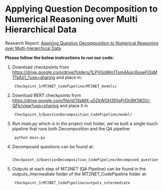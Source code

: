 # Applying Question Decomposition to Numerical Reasoning over Multi Hierarchical Data

Research Report: [Applying Question Decomposition to Numerical Reasoning over Multi-hierarchical Data](https://github.com/iamsashank09/question-decomposition-multihiertt/blob/main/Question%20Decompositon%20for%20Numerical%20Reasoning%20QA.pdf)

**Please follow the below instructions to run our code:**

1) Download checkpoints from https://drive.google.com/drive/folders/1LPVGoWm1Tsm4Asjc6soeFI3sMTfsAz1_?usp=sharing and place in: 

		Checkpoint_3/MT2NET_CodePipeline/MT2NET_models/

2) Download BERT checkpoints from https://drive.google.com/file/d/1XaMX-u5ZkWGH3f0gPrDtrBK1lKDU-QFk/view?usp=sharing and place it in 

	    Checkpoint_3/QuestionDecomposition_CodePipeline/model/

3) Run *main.py* which is in the project root folder,  we've built a single touch pipeline that runs both Decomposition and the QA pipeline:

	    python main.py

4) Decomposed questions can be found at:

	    Checkpoint_3/QuestionDecomposition_CodePipeline/decomposed_questions

5) Outputs at each step of MT2NET (QA Pipeline) can be found in the *outputs_intermediate* folder of the MT2NET_CodePipeline folder at:

	    Checkpoint_3/MT2NET_CodePipeline/outputs_intermediate
